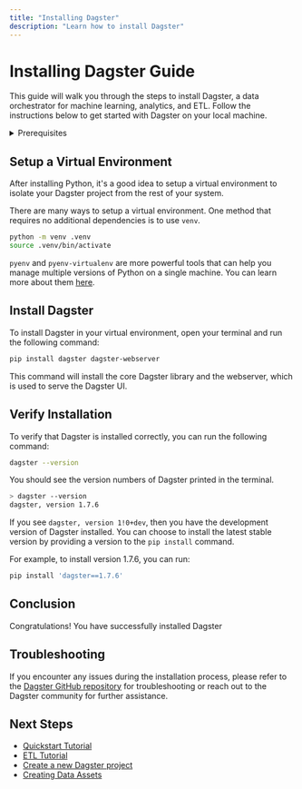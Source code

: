 ```yaml
---
title: "Installing Dagster"
description: "Learn how to install Dagster"
---
```


# Installing Dagster Guide

This guide will walk you through the steps to install Dagster, a data orchestrator for machine learning, analytics, and ETL. Follow the instructions below to get started with Dagster on your local machine.


<details>
  <summary>Prerequisites</summary>

Before you begin, ensure you have the following prerequisites installed on your system:

- Python 3.7 or higher, Python 3.11 is recommended
- pip (Python package installer)

</details>

## Setup a Virtual Environment

After installing Python, it's a good idea to setup a virtual environment to isolate your Dagster project from the rest of your system.

There are many ways to setup a virtual environment. One method that requires no 
additional dependencies is to use `venv`.

```bash
python -m venv .venv
source .venv/bin/activate
```

`pyenv` and `pyenv-virtualenv` are more powerful tools that can help you manage multiple versions of Python on a single machine. You can learn more about them [here](https://github.com/pyenv/pyenv).

## Install Dagster

To install Dagster in your virtual environment, open your terminal and run the following command:

```bash
pip install dagster dagster-webserver
```

This command will install the core Dagster library and the webserver, which is used to serve the Dagster UI.


## Verify Installation

To verify that Dagster is installed correctly, you can run the following command:

```bash
dagster --version
```

You should see the version numbers of Dagster printed in the terminal.

```bash
> dagster --version
dagster, version 1.7.6
```

If you see `dagster, version 1!0+dev`, then you have the development version of Dagster
installed. You can choose to install the latest stable version by providing a version
to the `pip install` command.

For example, to install version 1.7.6, you can run:

```bash
pip install 'dagster==1.7.6'
```

## Conclusion

Congratulations! You have successfully installed Dagster 

## Troubleshooting

If you encounter any issues during the installation process, please refer to the [Dagster GitHub repository](https://github.com/dagster-io/dagster) for troubleshooting or reach out to the Dagster community for further assistance.

## Next Steps

- [Quickstart Tutorial](/tutorial/quick-start)
- [ETL Tutorial](/tutorial/tutorial-etl)
- [Create a new Dagster project](/tutorial/create-new-project)
- [Creating Data Assets](/guides/data-assets/creating-data-assets)